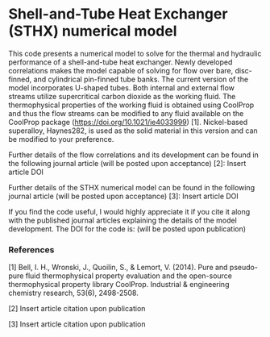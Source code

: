 # Shell-and-Tube Heat Exchanger (STHX) numerical model

This code presents a numerical model to solve for the thermal and hydraulic performance of a shell-and-tube heat exchanger. Newly developed correlations makes the model capable of solving for flow over bare, disc-finned, and cylindrical pin-finned tube banks. The current version of the model incorporates U-shaped tubes. Both internal and external flow streams utilize supercritical carbon dioxide as the working fluid. The thermophysical properties of the working fluid is obtained using CoolProp and thus the flow streams can be modified to any fluid available on the CoolProp package (https://doi.org/10.1021/ie4033999) [1]. Nickel-based superalloy, Haynes282, is used as the solid material in this version and can be modified to your preference. 

Further details of the flow correlations and its development can be found in the following journal article (will be posted upon acceptance) [2]:
Insert article DOI

Further details of the STHX numerical model can be found in the following journal article (will be posted upon acceptance) [3]:
Insert article DOI

If you find the code useful, I would highly appreciate it if you cite it along with the published journal articles explaining the details of the model development. The DOI for the code is: (will be posted upon publication)

### References
[1] Bell, I. H., Wronski, J., Quoilin, S., & Lemort, V. (2014). Pure and pseudo-pure fluid thermophysical property evaluation and the open-source thermophysical property library CoolProp. Industrial & engineering chemistry research, 53(6), 2498-2508.

[2] Insert article citation upon publication

[3] Insert article citation upon publication
